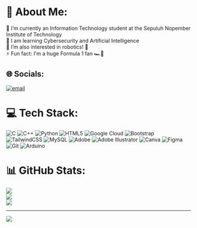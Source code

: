 # 💫 About Me:
🔭 I’m currently an Information Technology student at the Sepuluh Nopember Institute of Technology<br>🌱 I am learning Cybersecurity and Artificial Intelligence<br>💬 I’m also interested in robotics! 🤖<br>⚡ Fun fact: I'm a huge Formula 1 fan 🏎️🏁


## 🌐 Socials:
[![email](https://img.shields.io/badge/Email-D14836?logo=gmail&logoColor=white)](mailto:vaneshakath@gmail.com) 

# 💻 Tech Stack:
![C](https://img.shields.io/badge/c-%2300599C.svg?style=for-the-badge&logo=c&logoColor=white) ![C++](https://img.shields.io/badge/c++-%2300599C.svg?style=for-the-badge&logo=c%2B%2B&logoColor=white) ![Python](https://img.shields.io/badge/python-3670A0?style=for-the-badge&logo=python&logoColor=ffdd54) ![HTML5](https://img.shields.io/badge/html5-%23E34F26.svg?style=for-the-badge&logo=html5&logoColor=white) ![Google Cloud](https://img.shields.io/badge/GoogleCloud-%234285F4.svg?style=for-the-badge&logo=google-cloud&logoColor=white) ![Bootstrap](https://img.shields.io/badge/bootstrap-%238511FA.svg?style=for-the-badge&logo=bootstrap&logoColor=white) ![TailwindCSS](https://img.shields.io/badge/tailwindcss-%2338B2AC.svg?style=for-the-badge&logo=tailwind-css&logoColor=white) ![MySQL](https://img.shields.io/badge/mysql-4479A1.svg?style=for-the-badge&logo=mysql&logoColor=white) ![Adobe](https://img.shields.io/badge/adobe-%23FF0000.svg?style=for-the-badge&logo=adobe&logoColor=white) ![Adobe Illustrator](https://img.shields.io/badge/adobe%20illustrator-%23FF9A00.svg?style=for-the-badge&logo=adobe%20illustrator&logoColor=white) ![Canva](https://img.shields.io/badge/Canva-%2300C4CC.svg?style=for-the-badge&logo=Canva&logoColor=white) ![Figma](https://img.shields.io/badge/figma-%23F24E1E.svg?style=for-the-badge&logo=figma&logoColor=white) ![Git](https://img.shields.io/badge/git-%23F05033.svg?style=for-the-badge&logo=git&logoColor=white) ![Arduino](https://img.shields.io/badge/-Arduino-00979D?style=for-the-badge&logo=Arduino&logoColor=white)
# 📊 GitHub Stats:
![](https://github-readme-stats.vercel.app/api?username=shenaavv&theme=dark&hide_border=false&include_all_commits=false&count_private=false)<br/>
![](https://nirzak-streak-stats.vercel.app/?user=shenaavv&theme=dark&hide_border=false)<br/>
![](https://github-readme-stats.vercel.app/api/top-langs/?username=shenaavv&theme=dark&hide_border=false&include_all_commits=false&count_private=false&layout=compact)

---
[![](https://visitcount.itsvg.in/api?id=shenaavv&icon=0&color=0)](https://visitcount.itsvg.in)

<!-- Proudly created with GPRM ( https://gprm.itsvg.in ) -->
